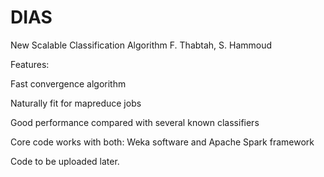 # DIAS

New Scalable Classification Algorithm
F. Thabtah, S. Hammoud

Features:

Fast convergence algorithm

Naturally fit for mapreduce jobs

Good performance compared with several known classifiers

Core code works with both: Weka software and Apache Spark framework



Code to be uploaded later.
